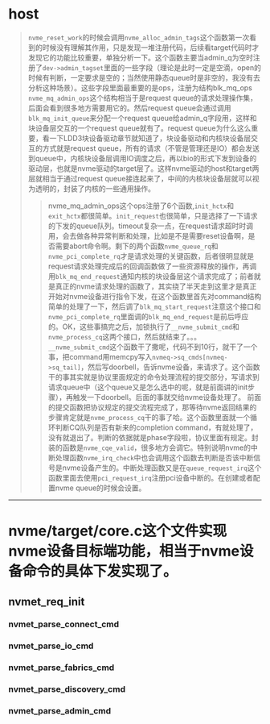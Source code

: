 # host
> `nvme_reset_work`的时候会调用`nvme_alloc_admin_tags`这个函数第一次看到的时候没有理解其作用，只是发现一堆注册代码，后续看target代码时才发现它的功能比较重要，单独分析一下。这个函数主要当admin_q为空时注册了`dev->admin_tagset`里面的一些字段（理论是此时一定是空滴，open的时候有判断，一定要求是空的；当然使用静态queue时是非空的，我没有去分析这种场景）。这些字段里面最重要的是ops，注册为结构blk_mq_ops `nvme_mq_admin_ops`这个结构相当于是request queue的请求处理操作集，后面会看到很多地方需要用它的。然后request queue会通过调用`blk_mq_init_queue`来分配一个request queue给admin_q字段用，这样和块设备层交互的一个request queue就有了。request queue为什么这么重要，看一下LDD3块设备驱动章节就知道了，块设备驱动和内核块设备层交互的方式就是request queue，所有的请求（不管是管理还是IO）都会发送到queue中，内核块设备层调用IO调度之后，再以bio的形式下发到设备的驱动层，也就是nvme驱动的target层了。这样nvme驱动的host和target两层就相当于通过request queue接连起来了，中间的内核块设备层就可以视为透明的，封装了内核的一些通用操作。
>> nvme_mq_admin_ops这个ops注册了6个函数,`init_hctx`和`exit_hctx`都很简单。`init_request`也很简单，只是选择了一下请求的下发的queue队列。timeout复杂一点，在request请求超时时调用，会去做各种异常判断和处理，比如是不是需要reset设备啊，是否需要abort命令啊。剩下的两个函数`nvme_queue_rq`和`nvme_pci_complete_rq`才是请求处理的关键函数，后者很明显就是request请求处理完成后的回调函数做了一些资源释放的操作，再调用`blk_mq_end_request`通知内核的块设备层这个请求完成了；前者就是真正的nvme请求处理的函数了，其实绕了半天走到这里才是真正开始对nvme设备进行指令下发，在这个函数里首先对command结构简单的处理了一下，然后调了`blk_mq_start_request`注意这个接口和`nvme_pci_complete_rq`里面调的`blk_mq_end_request`是前后呼应的。OK，这些事搞完之后，加锁执行了`__nvme_submit_cmd`和`nvme_process_cq`这两个接口，然后就结束了。。。
>> `__nvme_submit_cmd`这个函数干了撒呢，代码不到10行，就干了一个事，把command用memcpy写入`nvmeq->sq_cmds[nvmeq->sq_tail]`，然后写doorbell，告诉nvme设备，来请求了。这个函数干的事其实就是协议里面规定的命令处理流程的提交部分，写请求到请求queue中（这个queue又是怎么选中的呢，就是前面讲的init步骤），再触发一下doorbell。后面的事就交给nvme设备处理了。
>> 前面的提交函数把协议规定的提交流程完成了，那等待nvme返回结果的步骤肯定就是`nvme_process_cq`干的事了哈。这个函数里面就一个循环判断CQ队列是否有新来的completion command，有就处理了，没有就退出了。判断的依据就是phase字段啦，协议里面有规定。封装的函数是`nvme_cqe_valid`，很多地方会调它。特别说明nvme的中断处理函数`nvme_irq_check`中也会调用这个函数去判断是否该中断信号是nvme设备产生的。中断处理函数又是在`queue_request_irq`这个函数里面去使用`pci_request_irq`注册pci设备中断的。在创建或者配置nvme queue的时候会设置。

***

# nvme/target/core.c这个文件实现nvme设备目标端功能，相当于nvme设备命令的具体下发实现了。

## nvmet_req_init 
### nvmet_parse_connect_cmd
### nvmet_parse_io_cmd
### nvmet_parse_fabrics_cmd
### nvmet_parse_discovery_cmd
### nvmet_parse_admin_cmd
